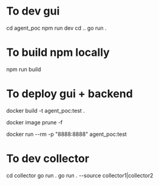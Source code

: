 # To dev gui
cd agent_poc
npm run dev
cd ..
go run .

# To build npm locally

npm run build


# To deploy gui + backend

docker build -t agent_poc:test .

docker image prune -f

docker run --rm -p "8888:8888" agent_poc:test

# To dev collector
cd collector
go run . 
go run . --source collector1|collector2

